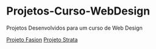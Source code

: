 # Projetos-Curso-WebDesign
Projetos Desenvolvidos para um curso de Web Design

<a href='https://christhedragon.github.io/Projetos-Curso-WebDesign/Projeto%20Fashion/' target="_blank">Projeto Fasion</a>
<a href='https://christhedragon.github.io/Projetos-Curso-WebDesign/Projeto%20Strata/' target="_blank">Projeto Strata</a>

